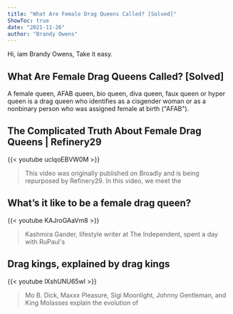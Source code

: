 ```yaml
---
title: "What Are Female Drag Queens Called? [Solved]"
ShowToc: true 
date: "2021-11-26"
author: "Brandy Owens" 
---
```


Hi, iam Brandy Owens, Take it easy.
## What Are Female Drag Queens Called? [Solved]
A female queen, AFAB queen, bio queen, diva queen, faux queen or hyper queen is a drag queen who identifies as a cisgender woman or as a nonbinary person who was assigned female at birth ("AFAB").

## The Complicated Truth About Female Drag Queens | Refinery29
{{< youtube uclqoEBVW0M >}}
>This video was originally published on Broadly and is being repurposed by Refinery29. In this video, we meet the 

## What’s it like to be a female drag queen?
{{< youtube KAJroGAaVm8 >}}
>Kashmira Gander, lifestyle writer at The Independent, spent a day with RuPaul's 

## Drag kings, explained by drag kings
{{< youtube lXshUNU65wI >}}
>Mo B. Dick, Maxxx Pleasure, Sigi Moonlight, Johnny Gentleman, and King Molasses explain the evolution of 

